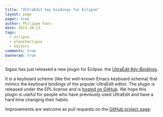```yaml
---
title: "UltraEdit key bindings for Eclipse"
layout: page 
pager: true
author: Philippe Faes
date: 2013-10-23
tags: 
  - eclipse
  - planeteclipse
  - editors
comments: true
bannerad: true
---
```


Sigasi has just released a new plugin for Eclipse: the [UltraEdit Key Bindings](https://marketplace.eclipse.org/content/ultraedit-key-bindings).

It is a keyboard scheme (like the well-known Emacs keyboard schema) that mimics the keyboard bindings of the popular UltraEdit editor. The plugin is released under the EPL license and is [hosted on GitHub](https://github.com/sigasi/com.sigasi.ultraedit.bindings). We hope this plugin is useful for people who have previously used UltraEdit and have a hard time changing their habits.

Improvements are welcome as pull requests on the [GitHub project page](https://github.com/sigasi/com.sigasi.ultraedit.bindings).